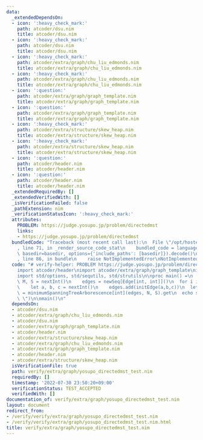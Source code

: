 ```yaml
---
data:
  _extendedDependsOn:
  - icon: ':heavy_check_mark:'
    path: atcoder/dsu.nim
    title: atcoder/dsu.nim
  - icon: ':heavy_check_mark:'
    path: atcoder/dsu.nim
    title: atcoder/dsu.nim
  - icon: ':heavy_check_mark:'
    path: atcoder/extra/graph/chu_liu_edmonds.nim
    title: atcoder/extra/graph/chu_liu_edmonds.nim
  - icon: ':heavy_check_mark:'
    path: atcoder/extra/graph/chu_liu_edmonds.nim
    title: atcoder/extra/graph/chu_liu_edmonds.nim
  - icon: ':question:'
    path: atcoder/extra/graph/graph_template.nim
    title: atcoder/extra/graph/graph_template.nim
  - icon: ':question:'
    path: atcoder/extra/graph/graph_template.nim
    title: atcoder/extra/graph/graph_template.nim
  - icon: ':heavy_check_mark:'
    path: atcoder/extra/structure/skew_heap.nim
    title: atcoder/extra/structure/skew_heap.nim
  - icon: ':heavy_check_mark:'
    path: atcoder/extra/structure/skew_heap.nim
    title: atcoder/extra/structure/skew_heap.nim
  - icon: ':question:'
    path: atcoder/header.nim
    title: atcoder/header.nim
  - icon: ':question:'
    path: atcoder/header.nim
    title: atcoder/header.nim
  _extendedRequiredBy: []
  _extendedVerifiedWith: []
  _isVerificationFailed: false
  _pathExtension: nim
  _verificationStatusIcon: ':heavy_check_mark:'
  attributes:
    PROBLEM: https://judge.yosupo.jp/problem/directedmst
    links:
    - https://judge.yosupo.jp/problem/directedmst
  bundledCode: "Traceback (most recent call last):\n  File \"/opt/hostedtoolcache/Python/3.10.6/x64/lib/python3.10/site-packages/onlinejudge_verify/documentation/build.py\"\
    , line 71, in _render_source_code_stat\n    bundled_code = language.bundle(stat.path,\
    \ basedir=basedir, options={'include_paths': [basedir]}).decode()\n  File \"/opt/hostedtoolcache/Python/3.10.6/x64/lib/python3.10/site-packages/onlinejudge_verify/languages/nim.py\"\
    , line 86, in bundle\n    raise NotImplementedError\nNotImplementedError\n"
  code: "# verify-helper: PROBLEM https://judge.yosupo.jp/problem/directedmst\n\n\
    import atcoder/header\nimport atcoder/extra/graph/graph_template\nimport atcoder/extra/graph/chu_liu_edmonds\n\
    import std/options, std/sequtils, std/strutils\n\nproc main() =\n  var\n    N,\
    \ M, S = nextInt()\n    edges = newSeq[Edge[int, int]]()\n  for i in 0..<M:\n\
    \    let a, b, c = nextInt()\n    edges.add(initEdge(a,b,c))\n  let (s, parent)\
    \ = minimumSpanningTreeArborescence[int](edges, N, S).get\n  echo s\n  echo parent.mapIt($it).join(\"\
    \ \")\n\nmain()\n"
  dependsOn:
  - atcoder/dsu.nim
  - atcoder/extra/graph/chu_liu_edmonds.nim
  - atcoder/dsu.nim
  - atcoder/extra/graph/graph_template.nim
  - atcoder/header.nim
  - atcoder/extra/structure/skew_heap.nim
  - atcoder/extra/graph/chu_liu_edmonds.nim
  - atcoder/extra/graph/graph_template.nim
  - atcoder/header.nim
  - atcoder/extra/structure/skew_heap.nim
  isVerificationFile: true
  path: verify/extra/graph/yosupo_directedmst_test.nim
  requiredBy: []
  timestamp: '2022-07-30 23:50:20+09:00'
  verificationStatus: TEST_ACCEPTED
  verifiedWith: []
documentation_of: verify/extra/graph/yosupo_directedmst_test.nim
layout: document
redirect_from:
- /verify/verify/extra/graph/yosupo_directedmst_test.nim
- /verify/verify/extra/graph/yosupo_directedmst_test.nim.html
title: verify/extra/graph/yosupo_directedmst_test.nim
---
```

